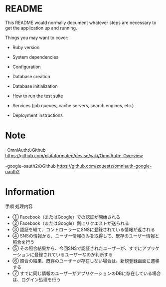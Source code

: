 # README

This README would normally document whatever steps are necessary to get the
application up and running.

Things you may want to cover:

* Ruby version

* System dependencies

* Configuration

* Database creation

* Database initialization

* How to run the test suite

* Services (job queues, cache servers, search engines, etc.)

* Deployment instructions

# Note
 
-OmniAuthのGithub
https://github.com/plataformatec/devise/wiki/OmniAuth:-Overview

-google-oauth2のGithub
https://github.com/zquestz/omniauth-google-oauth2
 
# Information
  
手順	処理内容

* ①	Facebook（またはGoogle）での認証が開始される
* ②	Facebook（またはGoogle）側にリクエストが送られる
* ③	認証を経て、コントローラーにSNSに登録されている情報が返される
* ④	SNSの情報から、ユーザー情報のみを取得して、既存のユーザー情報と照合を行う
* ⑤	その照合結果から、今回SNSで認証されたユーザーが、すでにアプリケーションに登録されているユーザーなのか判断する
* ⑥	照合の結果、既存のユーザーが存在しない場合は、新規登録画面に遷移する
* ⑦	すでに同じ情報のユーザーがアプリケーションのDBに存在している場合は、ログイン処理を行う









